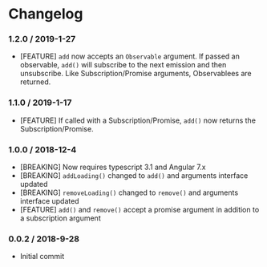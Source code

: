 # Changelog

### 1.2.0 / 2019-1-27

- [FEATURE] `add` now accepts an `Observable` argument. If passed an observable, `add()` will
  subscribe to the next emission and then unsubscribe. Like Subscription/Promise arguments,
  Observablees are returned.

### 1.1.0 / 2019-1-17

- [FEATURE] If called with a Subscription/Promise, `add()` now returns the Subscription/Promise.

### 1.0.0 / 2018-12-4

- [BREAKING] Now requires typescript 3.1 and Angular 7.x
- [BREAKING] `addLoading()` changed to `add()` and arguments interface updated
- [BREAKING] `removeLoading()` changed to `remove()` and arguments interface updated
- [FEATURE] `add()` and `remove()` accept a promise argument in addition to a subscription argument

### 0.0.2 / 2018-9-28

- Initial commit
